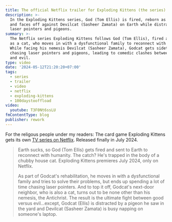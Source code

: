 ```yaml
---
title: The official Netflix trailer for Exploding Kittens (the series) is out
description: >-
  In the Exploding Kittens series, God (Tom Ellis) is fired, reborn as a cat,
  and faces off against Devilcat (Sasheer Zamata) on Earth while distracted by
  laser pointers and pigeons.
summary: >-
  The Netflix series Exploding Kittens follows God (Tom Ellis), fired and reborn
  as a cat, who moves in with a dysfunctional family to reconnect with humanity.
  While facing his nemesis Devilcat (Sasheer Zamata), Godcat gets sidetracked by
  chasing laser pointers and pigeons, leading to comedic clashes between good
  and evil.
type: video
date: '2024-05-12T21:20:20+07:00'
tags:
  - series
  - trailer
  - video
  - netflix
  - exploding-kittens
  - 100daystooffload
video:
  youtube: T3F0Nt6ssLU
fmContentType: blog
publisher: rework
---
```


For the religous people under my readers: The card game Exploding Kittens gets its own [TV series on Netflix](https://www.netflix.com/title/81459282). Released finally in July 2024.

> Earth sucks, so God (Tom Ellis) gets fired and sent to Earth to reconnect with humanity. The catch? He's trapped in the body of a chubby house cat. Exploding Kittens premieres July 2024, only on Netflix.
>
> As part of Godcat's rehabilitation, he moves in with a dysfunctional family and tries to solve their problems, but ends up spending a lot of time chasing laser pointers. And to top it off, Godcat's next-door neighbor, who is also a cat, turns out to be none other than his nemesis, the Antichrist. The result is the ultimate fight between good versus evil…except, Godcat (Ellis) is distracted by a pigeon he saw in the yard and Devilcat (Sasheer Zamata) is busy napping on someone's laptop.
